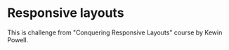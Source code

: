 # Responsive layouts

This is challenge from "Conquering Responsive Layouts" course by Kewin Powell.